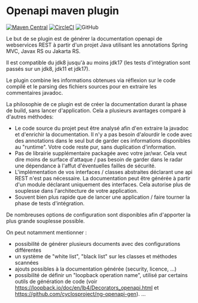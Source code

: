 # Openapi maven plugin

[![Maven Central](https://img.shields.io/maven-central/v/io.github.kbuntrock/openapi-maven-plugin.svg?label=Maven%20Central)](https://search.maven.org/search?q=g:%22io.github.kbuntrock%22%20AND%20a:%22openapi-maven-plugin%22)
[![CircleCI](https://circleci.com/gh/kbuntrock/openapi-maven-plugin/tree/dev.svg?style=shield)](https://circleci.com/gh/kbuntrock/openapi-maven-plugin/tree/dev)
![GitHub](https://img.shields.io/github/license/kbuntrock/openapi-maven-plugin?color=blue)

Le but de se plugin est de générer la documentation openapi de webservices REST à partir d'un projet Java utilisant les annotations Spring MVC, Javax RS ou Jakarta RS.

Il est compatible du jdk8 jusqu'à au moins jdk17 (les tests d'intégration sont passés sur un jdk8, jdk11 et jdk17).

Le plugin combine les informations obtenues via réflexion sur le code compilé et le parsing des fichiers sources pour en extraire les commentaires javadoc.

La philosophie de ce plugin est de créer la documentation durant la phase de build, sans lancer d'application. Cela a plusieurs avantages comparé à d'autres méthodes: 
- Le code source du projet peut être analysé afin d'en extraire la javadoc et d'enrichir la documentation. Il n'y a pas besoin d'alourdir le code avec des annotations dans le seul but de garder ces informations disponibles au "runtime". Votre code reste pur, sans duplication d'information.
- Pas de librairie supplémentaire packagée avec votre jar/war. Cela veut dire moins de surface d'attaque / pas besoin de garder dans le radar une dépendance à l'affut d'éventuelles failles de sécurité.
- L'implémentation de vos interfaces / classes abstraites déclarant une api REST n'est pas nécessaire. La documentation peut être générée à partir d'un module déclarant uniquement des interfaces. Cela autorise plus de souplesse dans l'architecture de votre application.
- Souvent bien plus rapide que de lancer une application / faire tourner la phase de tests d'intégration.

De nombreuses options de configuration sont disponibles afin d'apporter la plus grande souplesse possible.

On peut notamment mentionner :
- possibilité de générer plusieurs documents avec des configurations différentes
- un système de "white list", "black list" sur les classes et méthodes scannées
- ajouts possibles à la documentation générée (security, licence, ...)
- possibilité de définir un "loopback operation name", utilisé par certains outils de génération de code (voir https://loopback.io/doc/en/lb4/Decorators_openapi.html et https://github.com/cyclosproject/ng-openapi-gen).
...
